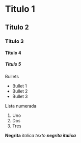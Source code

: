 # Titulo 1
## Titulo 2
### Titulo 3
#### Titulo 4
##### Titulo 5 

Bullets
* Bullet 1
* Bullet 2
* Bullet 3

Lista numerada 
1. Uno
2. Dos
3. Tres

**Negrita**
_italica texto_
***negrita italica*** 
